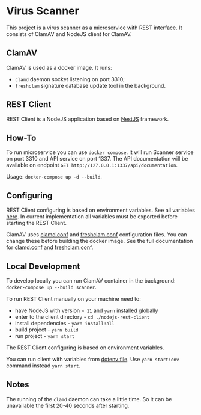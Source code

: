 # Virus Scanner

This project is a virus scanner as a microservice with REST interface. It consists of ClamAV and NodeJS client for ClamAV.

## ClamAV

ClamAV is used as a docker image. It runs:
* `clamd` daemon socket listening on port 3310;
* `freshclam` signature database update tool in the background.

## REST Client

REST Client is a NodeJS application based on [NestJS](https://nestjs.com/) framework. 

## How-To

To run microservice you can use `docker compose`. It will run Scanner service on port 3310 and API service on port 1337. The API documentation will be available on endpoint `GET http://127.0.0.1:1337/api/documentation`.

Usage: `docker-compose up -d --build`.

## Configuring

REST Client configuring is based on environment variables. See all variables [here](nodejs-rest-client/env/.env). In current implementation all variables must be exported before starting the REST Client.

ClamAV uses [clamd.conf](scanner/clamav/docker/clamd.conf) and [freshclam.conf](scanner/clamav/docker/freshclam.conf) configuration files. You can change these before building the docker image. See the full documentation for [clamd.conf](https://linux.die.net/man/5/clamd.conf) and [freshclam.conf](https://linux.die.net/man/5/freshclam.conf).

## Local Development

To develop locally you can run ClamAV container in the background: `docker-compose up --build scanner`.

To run REST Client manually on your machine need to:
* have NodeJS with version `> 11` and `yarn` installed globally
* enter to the client directory - `cd ./nodejs-rest-client`
* install dependencies - `yarn install:all`
* build project - `yarn build`
* run project - `yarn start`

The REST Client configuring is based on environment variables. 

You can run client with variables from [dotenv file](nodejs-rest-client/env/.env). Use `yarn start:env` command instead `yarn start`.

## Notes

The running of the `clamd` daemon can take a little time. So it can be unavailable the first 20-40 seconds after starting. 